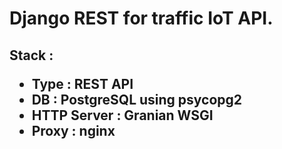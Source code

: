 <h1> Django REST for traffic IoT API. </h1>

<h2> Stack :
  
<ul>
  <li> Type : REST API</li>
  <li> DB : PostgreSQL using psycopg2 </li>
  <li> HTTP Server : Granian WSGI </li>
  <li> Proxy : nginx </li>
</ul>
